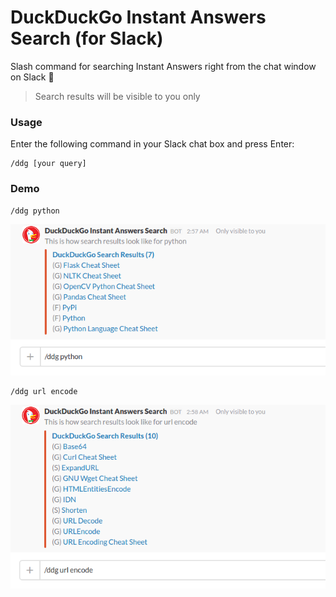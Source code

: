 # DuckDuckGo Instant Answers Search (for Slack)

Slash command for searching Instant Answers right from the chat window on Slack :speech_balloon:
> Search results will be visible to you only

### Usage

Enter the following command in your Slack chat box and press Enter:
```
/ddg [your query]
```

### Demo

```
/ddg python
```
![Python Search Results](screenshots/python-search-results.png?raw=true)

```
/ddg url encode
```
![URL Encode Search Results](screenshots/url-encode-search-results.png?raw=true)
